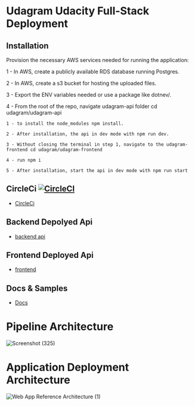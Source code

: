 # Udagram Udacity Full-Stack Deployment

## Installation

Provision the necessary AWS services needed for running the application:

1 - In AWS, create a publicly available RDS database running Postgres.

2 - In AWS, create a s3 bucket for hosting the uploaded files.

3 - Export the ENV variables needed or use a package like dotnev/.

4 - From the root of the repo, navigate udagram-api folder cd udagram/udagram-api

    1 - to install the node_modules npm install. 
  
    2 - After installation, the api in dev mode with npm run dev.
  
    3 - Without closing the terminal in step 1, navigate to the udagram-frontend cd udagram/udagram-frontend 
  
    4 - run npm i
    
    5 - After installation, start the api in dev mode with npm run start
    
   
 ## CircleCi  [![CircleCI](https://circleci.com/gh/sarahishamsaied/udagram.svg?style=svg)](https://circleci.com/gh/sarahishamsaied/udagram)
- [CircleCi](https://app.circleci.com/pipelines/github/sarahishamsaied/udagram/5/workflows/03e30959-ac8f-494d-8957-0bebc54b6e76/jobs/6)
## Backend Depolyed Api
- [backend api](http://udagram-api-dev.eba-ypi5tsnc.us-east-1.elasticbeanstalk.com)
## Frontend Deployed Api
- [frontend](http://sarahs-udagram-bucket.s3-website-us-east-1.amazonaws.com/)

## Docs & Samples

- [Docs](https://github.com/sarahishamsaied/udagram/tree/main/docs)


# Pipeline Architecture

![Screenshot (325)](https://user-images.githubusercontent.com/71923204/197045279-a341c2c0-a3b2-462d-a9df-b7312a9ceedb.png)

# Application Deployment Architecture

![Web App Reference Architecture (1)](https://user-images.githubusercontent.com/71923204/197045047-ebc46329-d51a-4e8d-bbe2-f352492832ce.png)
